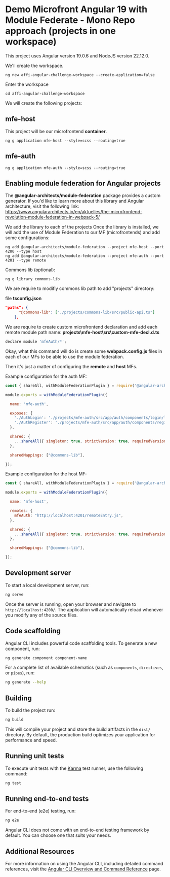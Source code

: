 # Demo Microfront Angular 19 with Module Federate - Mono Repo approach (projects in one workspace)

This project uses Angular version 19.0.6 and NodeJS version 22.12.0.

We'll create the workspace.

```console
ng new affi-angular-challenge-workspace --create-application=false
```

Enter the workspace

```console
cd affi-angular-challenge-workspace
```

We will create the following projects:

## mfe-host

This project will be our microfrontend **container**.

```console
ng g application mfe-host --style=scss --routing=true
```

## mfe-auth

```console
ng g application mfe-auth --style=scss --routing=true
```

## Enabling module federation for Angular projects

The **@angular-architects/module-federation** package provides a custom generator. If you'd like to learn more about this library and Angular architecture, visit the following link:
<https://www.angulararchitects.io/en/aktuelles/the-microfrontend-revolution-module-federation-in-webpack-5/>

We add the library to each of the projects
Once the library is installed, we will add the use of Module Federation to our MF (microfrontends) and add some configurations:

```console
ng add @angular-architects/module-federation --project mfe-host --port 4200 --type host
ng add @angular-architects/module-federation --project mfe-auth --port 4201 --type remote
```

Commons lib (optional):

```console
ng g library commons-lib
```

We are require to modifiy commons lib path to add "projects" directory:

file **tsconfig.json**

```json
"paths": {
      "@commons-lib": ["./projects/commons-lib/src/public-api.ts"]
    },
```

We are require to create custom microfrontend declaration and add each remote module path name:
**projects\mfe-host\src\custom-mfe-decl.d.ts**

```javascript
declare module 'mfeAuth/*';
```

Okay, what this command will do is create some **webpack.config.js** files in each of our MFs to be able to use the module federation.

Then it's just a matter of configuring the **remote** and **host** MFs.

Example configuration for the auth MF:

```javascript
const { shareAll, withModuleFederationPlugin } = require('@angular-architects/module-federation/webpack');

module.exports = withModuleFederationPlugin({

  name: 'mfe-auth',

  exposes: {
    './AuthLogin': './projects/mfe-auth/src/app/auth/components/login/login.component.ts',
    './AuthRegister': './projects/mfe-auth/src/app/auth/components/register/register.component.ts',
  },

  shared: {
    ...shareAll({ singleton: true, strictVersion: true, requiredVersion: 'auto' }),
  },

  sharedMappings: ["@commons-lib"],

});
```

Example configuration for the host MF:

```javascript
const { shareAll, withModuleFederationPlugin } = require('@angular-architects/module-federation/webpack');

module.exports = withModuleFederationPlugin({

  name: 'mfe-host',

  remotes: {
    mfeAuth: "http://localhost:4201/remoteEntry.js",
  },

  shared: {
    ...shareAll({ singleton: true, strictVersion: true, requiredVersion: 'auto' }),
  },

  sharedMappings: ["@commons-lib"],

});

```

## Development server

To start a local development server, run:

```bash
ng serve
```

Once the server is running, open your browser and navigate to `http://localhost:4200/`. The application will automatically reload whenever you modify any of the source files.

## Code scaffolding

Angular CLI includes powerful code scaffolding tools. To generate a new component, run:

```bash
ng generate component component-name
```

For a complete list of available schematics (such as `components`, `directives`, or `pipes`), run:

```bash
ng generate --help
```

## Building

To build the project run:

```bash
ng build
```

This will compile your project and store the build artifacts in the `dist/` directory. By default, the production build optimizes your application for performance and speed.

## Running unit tests

To execute unit tests with the [Karma](https://karma-runner.github.io) test runner, use the following command:

```bash
ng test
```

## Running end-to-end tests

For end-to-end (e2e) testing, run:

```bash
ng e2e
```

Angular CLI does not come with an end-to-end testing framework by default. You can choose one that suits your needs.

## Additional Resources

For more information on using the Angular CLI, including detailed command references, visit the [Angular CLI Overview and Command Reference](https://angular.dev/tools/cli) page.
